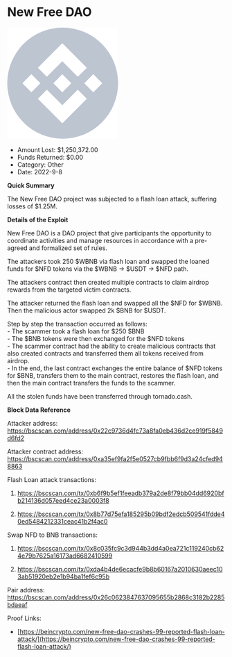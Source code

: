 # New Free DAO
![New Free DAO](/rektimages/New-Free-DAO.png)
- Amount Lost: $1,250,372.00
- Funds Returned: $0.00
- Category: Other
- Date: 2022-9-8

**Quick Summary**

The New Free DAO project was subjected to a flash loan attack, suffering losses of $1.25M.

  


 **Details of the Exploit**

New Free DAO is a DAO project that give participants the opportunity to coordinate activities and manage resources in accordance with a pre-agreed and formalized set of rules.

The attackers took 250 $WBNB via flash loan and swapped the loaned funds for $NFD tokens via the $WBNB -> $USDT -> $NFD path. 

The attackers contract then created multiple contracts to claim airdrop rewards from the targeted victim contracts. 

The attacker returned the flash loan and swapped all the $NFD for $WBNB. Then the malicious actor swapped 2k $BNB for $USDT.

Step by step the transaction occurred as follows:  
\- The scammer took a flash loan for $250 $BNB  
\- The $BNB tokens were then exchanged for the $NFD tokens  
\- The scammer contract had the ability to create malicious contracts that also created contracts and transferred them all tokens received from airdrop.  
\- In the end, the last contract exchanges the entire balance of $NFD tokens for $BNB, transfers them to the main contract, restores the flash loan, and then the main contract transfers the funds to the scammer.  
  
All the stolen funds have been transferred through tornado.cash.

  


 **Block Data Reference**

Attacker address: https://bscscan.com/address/0x22c9736d4fc73a8fa0eb436d2ce919f5849d6fd2

Attacker contract address: https://bscscan.com/address/0xa35ef9fa2f5e0527cb9fbb6f9d3a24cfed948863

Flash Loan attack transactions:

1) https://bscscan.com/tx/0xb6f9b5ef1feeadb379a2de8f79bb04dd6920bfb214136d057eed4ce23a0003f8

2) https://bscscan.com/tx/0x8b77d75efa185295b09bdf2edcb509541fdde40ed5484212331ceac41b2f4ac0

Swap NFD to BNB transactions:

1) https://bscscan.com/tx/0x8c035fc9c3d944b3dd4a0ea721c119240cb624e79b7625a16173ad6682410599

2) https://bscscan.com/tx/0xda4b4de6ecacfe9b8b60167a2010630aeec103ab51920eb2e1b94ba1fef6c95b

  


Pair address: https://bscscan.com/address/0x26c0623847637095655b2868c3182b2285bdaeaf


Proof Links:
- [https://beincrypto.com/new-free-dao-crashes-99-reported-flash-loan-attack/](https://beincrypto.com/new-free-dao-crashes-99-reported-flash-loan-attack/)


